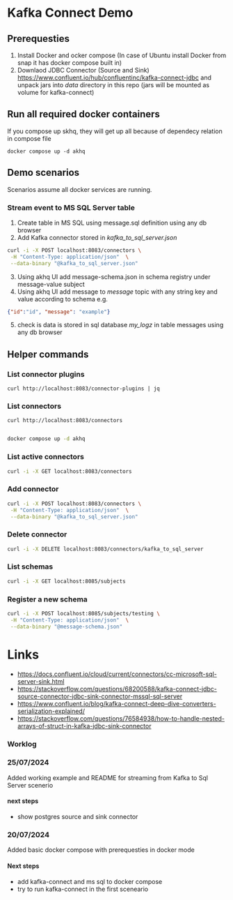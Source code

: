 # Kafka Connect Demo

## Prerequesties

1) Install Docker and ocker compose
(In case of Ubuntu install Docker from snap it has docker compose built in)
2) Downlaod JDBC Connector (Source and Sink) https://www.confluent.io/hub/confluentinc/kafka-connect-jdbc
and unpack jars into *data* directory in this repo (jars will be mounted as volume for kafka-connect)

## Run all required docker containers

If you compose up skhq, they will get up all because of dependecy relation in compose file
```
docker compose up -d akhq
```

## Demo scenarios

Scenarios assume all docker services  are running.

### Stream event to MS SQL Server table

1. Create table in MS SQL using message.sql definition using any db browser
2. Add Kafka connector stored in *kafka_to_sql_server.json*
```bash
curl -i -X POST localhost:8083/connectors \
 -H "Content-Type: application/json"  \
 --data-binary "@kafka_to_sql_server.json"
```
3. Using akhq UI add message-schema.json in schema registry under message-value subject 
4. Using akhq UI add message to *message* topic with any string key and value according to schema e.g.
```json
{"id":"id", "message": "example"}
```

5. check is data is stored in sql database *my_logz* in table messages using any db browser

## Helper commands

### List connector plugins

```
curl http://localhost:8083/connector-plugins | jq
```

### List connectors 

```
curl http://localhost:8083/connectors
```

```bash

docker compose up -d akhq
```

### List active connectors

```bash
curl -i -X GET localhost:8083/connectors 
```

### Add connector

```bash
curl -i -X POST localhost:8083/connectors \
 -H "Content-Type: application/json"  \
 --data-binary "@kafka_to_sql_server.json"
```

### Delete connector
```bash 
curl -i -X DELETE localhost:8083/connectors/kafka_to_sql_server
```

### List schemas
```bash
curl -i -X GET localhost:8085/subjects
```

### Register a new schema
```bash
curl -i -X POST localhost:8085/subjects/testing \
 -H "Content-Type: application/json"  \
 --data-binary "@message-schema.json"
```
# Links

- https://docs.confluent.io/cloud/current/connectors/cc-microsoft-sql-server-sink.html
- https://stackoverflow.com/questions/68200588/kafka-connect-jdbc-source-connector-jdbc-sink-connector-mssql-sql-server
- https://www.confluent.io/blog/kafka-connect-deep-dive-converters-serialization-explained/
- https://stackoverflow.com/questions/76584938/how-to-handle-nested-arrays-of-struct-in-kafka-jdbc-sink-connector


### Worklog

### 25/07/2024
Added working example and README for streaming from Kafka to Sql Server scenerio

#### next steps
- show postgres source and sink connector

### 20/07/2024 
Added basic docker compose with prerequesties in docker mode

#### Next steps
- add kafka-connect and ms sql to docker compose
- try to run kafka-connect in the first sceneario


